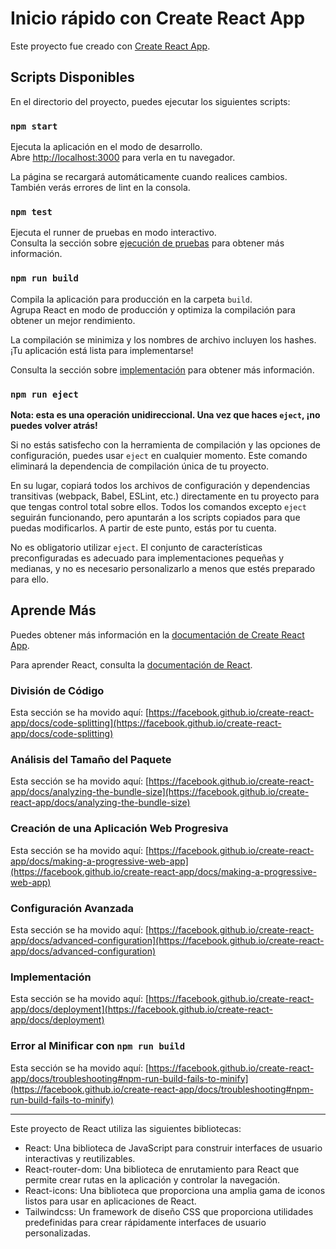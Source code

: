 # Inicio rápido con Create React App

Este proyecto fue creado con [Create React App](https://github.com/facebook/create-react-app).

## Scripts Disponibles

En el directorio del proyecto, puedes ejecutar los siguientes scripts:

### `npm start`

Ejecuta la aplicación en el modo de desarrollo.\
Abre [http://localhost:3000](http://localhost:3000) para verla en tu navegador.

La página se recargará automáticamente cuando realices cambios.\
También verás errores de lint en la consola.

### `npm test`

Ejecuta el runner de pruebas en modo interactivo.\
Consulta la sección sobre [ejecución de pruebas](https://facebook.github.io/create-react-app/docs/running-tests) para obtener más información.

### `npm run build`

Compila la aplicación para producción en la carpeta `build`.\
Agrupa React en modo de producción y optimiza la compilación para obtener un mejor rendimiento.

La compilación se minimiza y los nombres de archivo incluyen los hashes.\
¡Tu aplicación está lista para implementarse!

Consulta la sección sobre [implementación](https://facebook.github.io/create-react-app/docs/deployment) para obtener más información.

### `npm run eject`

**Nota: esta es una operación unidireccional. Una vez que haces `eject`, ¡no puedes volver atrás!**

Si no estás satisfecho con la herramienta de compilación y las opciones de configuración, puedes usar `eject` en cualquier momento. Este comando eliminará la dependencia de compilación única de tu proyecto.

En su lugar, copiará todos los archivos de configuración y dependencias transitivas (webpack, Babel, ESLint, etc.) directamente en tu proyecto para que tengas control total sobre ellos. Todos los comandos excepto `eject` seguirán funcionando, pero apuntarán a los scripts copiados para que puedas modificarlos. A partir de este punto, estás por tu cuenta.

No es obligatorio utilizar `eject`. El conjunto de características preconfiguradas es adecuado para implementaciones pequeñas y medianas, y no es necesario personalizarlo a menos que estés preparado para ello.

## Aprende Más

Puedes obtener más información en la [documentación de Create React App](https://facebook.github.io/create-react-app/docs/getting-started).

Para aprender React, consulta la [documentación de React](https://reactjs.org/).

### División de Código

Esta sección se ha movido aquí: [https://facebook.github.io/create-react-app/docs/code-splitting](https://facebook.github.io/create-react-app/docs/code-splitting)

### Análisis del Tamaño del Paquete

Esta sección se ha movido aquí: [https://facebook.github.io/create-react-app/docs/analyzing-the-bundle-size](https://facebook.github.io/create-react-app/docs/analyzing-the-bundle-size)

### Creación de una Aplicación Web Progresiva

Esta sección se ha movido aquí: [https://facebook.github.io/create-react-app/docs/making-a-progressive-web-app](https://facebook.github.io/create-react-app/docs/making-a-progressive-web-app)

### Configuración Avanzada

Esta sección se ha movido aquí: [https://facebook.github.io/create-react-app/docs/advanced-configuration](https://facebook.github.io/create-react-app/docs/advanced-configuration)

### Implementación

Esta sección se ha movido aquí: [https://facebook.github.io/create-react-app/docs/deployment](https://facebook.github.io/create-react-app/docs/deployment)

### Error al Minificar con `npm run build`

Esta sección se ha movido aquí: [https://facebook.github.io/create-react-app/docs/troubleshooting#npm-run-build-fails-to-minify](https://facebook.github.io/create-react-app/docs/troubleshooting#npm-run-build-fails-to-minify)

---

Este proyecto de React utiliza las siguientes bibliotecas:

- React: Una biblioteca de JavaScript para construir interfaces de usuario interactivas y reutilizables.
- React-router-dom: Una biblioteca de enrutamiento para React que permite crear rutas en la aplicación y controlar la navegación.
- React-icons: Una biblioteca que proporciona una amplia gama de iconos listos para usar en aplicaciones de React.
- Tailwindcss: Un framework de diseño CSS que proporciona utilidades predefinidas para crear rápidamente interfaces de usuario personalizadas.
